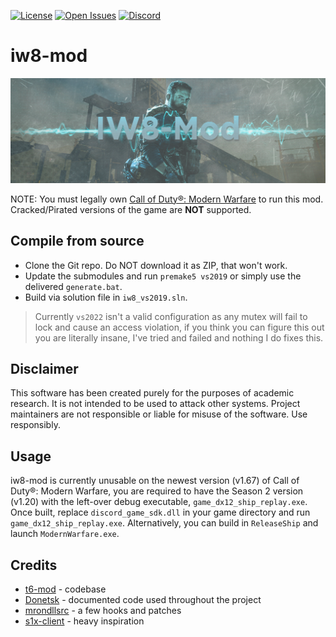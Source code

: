 [![License](https://img.shields.io/gitlab/license/xifil/iw8-mod.svg)](https://gitlab.com/xifil/iw8-mod/-/blob/master/LICENSE)
[![Open Issues](https://img.shields.io/gitlab/issues/open/xifil/iw8-mod.svg)](https://gitlab.com/xifil/iw8-mod/-/issues)
[![Discord](https://img.shields.io/discord/769966964030046298?color=%237289DA&label=members&logo=discord&logoColor=%23FFFFFF)](https://discord.gg/dPzJajt)

# iw8-mod

<p align="center">
  <img src="assets/github/banner.png?raw=true" />
</p>

NOTE: You must legally own [Call of Duty®: Modern Warfare](https://store.steampowered.com/app/2000950/) to run this mod. Cracked/Pirated versions of the game are **NOT** supported.

## Compile from source

- Clone the Git repo. Do NOT download it as ZIP, that won't work.
- Update the submodules and run `premake5 vs2019` or simply use the delivered `generate.bat`.
- Build via solution file in `iw8_vs2019.sln`.

> Currently `vs2022` isn't a valid configuration as any mutex will fail to lock and cause an access violation, if you think you can figure this out you are literally insane, I've tried and failed and nothing I do fixes this.

<!--
### Premake arguments

| Argument                    | Description                                    |
|:----------------------------|:-----------------------------------------------|
| `--copy-to=PATH`            | Optional, copy the EXE to a custom folder after build, define the path here if wanted. |
| `--dev-build`               | Enable development builds of the client. |

<br/>-->

## Disclaimer

This software has been created purely for the purposes of
academic research. It is not intended to be used to attack
other systems. Project maintainers are not responsible or
liable for misuse of the software. Use responsibly.

## Usage

iw8-mod is currently unusable on the newest version (v1.67)
of Call of Duty®: Modern Warfare, you are required to have
the Season 2 version (v1.20) with the left-over debug
executable, `game_dx12_ship_replay.exe`. Once built, replace
`discord_game_sdk.dll` in your game directory and run
`game_dx12_ship_replay.exe`. Alternatively, you can build in
`ReleaseShip` and launch `ModernWarfare.exe`.

## Credits

- [t6-mod](https://gitlab.com/xifil/t6-mod) - codebase
- [Donetsk](https://github.com/ProjectDonetsk/Donetsk) - documented code used throughout the project
- [mrondllsrc](https://github.com/Ma3axucTKa/mrondllsrc) - a few hooks and patches
- [s1x-client](https://github.com/HeartbeatingForCenturies/s1x-client) - heavy inspiration

